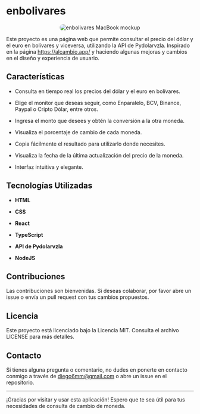 # enbolivares

<p align="center">
  <img style='border-radius: 8px' src="./src/public/enbolivares-mockup-macbook.png" alt="enbolivares MacBook mockup">
</p>

Este proyecto es una página web que permite consultar el precio del dólar y el euro en bolívares y viceversa, utilizando la API de Pydolarvzla. Inspirado en la página https://alcambio.app/ y haciendo algunas mejoras y cambios en el diseño y experiencia de usuario.

<!-- La página web está alojada en Netlify. Puedes acceder a la aplicación en el siguiente enlace: [BolivarVzla](https://) -->

## Características

- Consulta en tiempo real los precios del dólar y el euro en bolívares.

- Elige el monitor que deseas seguir, como Enparalelo, BCV, Binance, Paypal o Cripto Dólar, entre otros.
- Ingresa el monto que desees y obtén la conversión a la otra moneda.
- Visualiza el porcentaje de cambio de cada moneda.
- Copia fácilmente el resultado para utilizarlo donde necesites.
- Visualiza la fecha de la última actualización del precio de la moneda.
- Interfaz intuitiva y elegante.

## Tecnologías Utilizadas

- **HTML**

- **CSS**
- **React**
- **TypeScript**
- **API de Pydolarvzla**
- **NodeJS**

## Contribuciones

Las contribuciones son bienvenidas. Si deseas colaborar, por favor abre un issue o envía un pull request con tus cambios propuestos.

## Licencia

Este proyecto está licenciado bajo la Licencia MIT. Consulta el archivo LICENSE para más detalles.

## Contacto

Si tienes alguna pregunta o comentario, no dudes en ponerte en contacto conmigo a través de diego6mm@gmail.com o abre un issue en el repositorio.

---

¡Gracias por visitar y usar esta aplicación! Espero que te sea útil para tus necesidades de consulta de cambio de moneda.
